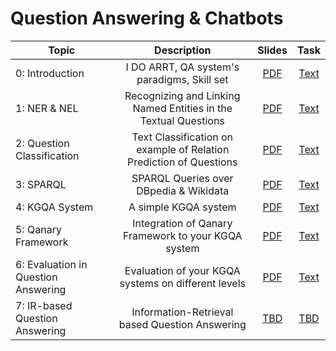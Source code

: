 # Question Answering & Chatbots

| Topic           |                           Description                           | Slides | Task |
|-----------------|:---------------------------------------------------------------:|:------:|:----:|
| 0: Introduction |           I DO ARRT, QA system's paradigms, Skill set           |    [PDF](https://github.com/Perevalov/qa_chatbots_exercises/blob/e09036c6013eeeb76e3addf4774946b11e793f4f/exercise_0/0th_Practical_Exercise____Intro.pdf)   |   [Text](https://github.com/Perevalov/qa_chatbots_exercises/blob/main/exercise_0/README.md)  |
| 1: NER & NEL    | Recognizing and Linking Named Entities in the Textual Questions |    [PDF](https://github.com/Perevalov/qa_chatbots_exercises/blob/648745974705883b3fb25317107decbca361206b/exercise_1/1st_Practical_Exercise____NER___NEL.pdf) |   [Text](https://github.com/Perevalov/qa_chatbots_exercises/blob/e0471d5e499fe95d18685890522c1cda40364337/exercise_1/README.md) |
| 2: Question Classification | Text Classification on example of Relation Prediction of Questions | [PDF](https://github.com/Perevalov/qa_chatbots_exercises/blob/1b2a23f13969e76cc0514700e67e18b63a25920b/exercise_2/2nd_Practical_Exercise____Question_Classification.pdf) |   [Text](https://github.com/Perevalov/qa_chatbots_exercises/blob/38e16628ff6d3742b55317187fecd6c3b7c0965d/exercise_2/README.md) |
| 3: SPARQL | SPARQL Queries over DBpedia & Wikidata | [PDF](https://github.com/Perevalov/qa_chatbots_exercises/blob/4e8b237354cce64d8c3b9d4ba58dc0902b8a046f/exercise_3/3rd_Practical_Exercise____SPARQL.pdf) |   [Text](https://github.com/Perevalov/qa_chatbots_exercises/blob/dfe1c60f13c452e70341916a53b2c2b6abe55a2b/exercise_3/README.md) |
| 4: KGQA System | A simple KGQA system | [PDF](https://github.com/Perevalov/qa_chatbots_exercises/blob/2757358b585549473253066c332bb59958cd7ce4/exercise_4/4th_Practical_Exercise____a_simple_KGQA_system.pdf) |   [Text](https://github.com/Perevalov/qa_chatbots_exercises/blob/2757358b585549473253066c332bb59958cd7ce4/exercise_4/README.md) |
| 5: Qanary Framework | Integration of Qanary Framework to your KGQA system | [PDF](https://github.com/Perevalov/qa_chatbots_exercises/blob/main/exercise_5/5th_Practical_Exercise____Qanary_Framework.pdf) | [Text](https://github.com/Perevalov/qa_chatbots_exercises/blob/a07d8ca9f1ec4d671ff69ca060deaeba82f2db1b/exercise_5/README.md) |
| 6: Evaluation in Question Answering | Evaluation of your KGQA systems on different levels | [PDF](https://github.com/Perevalov/qa_chatbots_exercises/blob/98561091132e51ea86585a25222d6babfd03bdf4/exercise_6/6th_Practical_Exercise____Evaluation_in_Question_Answering.pdf) | [Text](https://github.com/Perevalov/qa_chatbots_exercises/blob/a07d8ca9f1ec4d671ff69ca060deaeba82f2db1b/exercise_6/README.md) |
| 7: IR-based Question Answering | Information-Retrieval based Question Answering | [TBD]() | [TBD]() |

